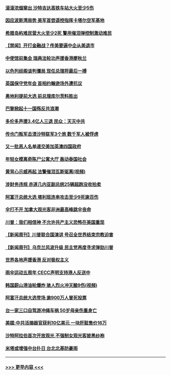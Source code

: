 #### [滚滚浓烟窜出 沙特吉达高铁车站大火至少5伤](../pages/prog202/a102675579.md?t=09300701) 
#### [因应波斯湾局势 美军首尝遥控指挥卡塔尔空军基地](../pages/prog202/a102675560.md?t=09300701) 
#### [希腊岛屿难民营大火至少2死 警用催泪弹控制激动难民](../pages/prog202/a102675499.md?t=09300701) 
#### [【禁闻】开打金融战？传美要逼中企从美退市](../pages/prog202/a102675397.md?t=09300701) 
#### [中使馆前集会 瑞典法轮功声援香港廖秋兰](../pages/prog202/a102675315.md?t=09300701) 
#### [以色列组阁谈判僵局 现任总理将最后一搏](../pages/prog202/a102675297.md?t=09300701) 
#### [英国保守党年会 首相约翰逊场外遭抗议](../pages/prog202/a102675227.md?t=09300701) 
#### [奥地利提前大选 前总理库尔茨料胜出](../pages/prog202/a102675196.md?t=09300701) 
#### [巴黎掀起十一国殇反共浪潮](../pages/prog202/a102675181.md?t=09300701) 
#### [多伦多声援3.4亿人三退 民众：天灭中共](../pages/prog202/a102675179.md?t=09300701) 
#### [传也门叛军击溃沙特联军3个旅 数千军人被俘虏](../pages/prog202/a102675156.md?t=09300701) 
#### [又一批恶人名单递交美加英澳四国政府](../pages/prog202/a102675158.md?t=09300701) 
#### [年轻女模离奇陈尸公寓大厅 轰动泰国社会](../pages/prog202/a102675146.md?t=09300701) 
#### [黄背心示威再起 法警催泪瓦斯驱离(视频)](../pages/prog202/a102675133.md?t=09300701) 
#### [涉财务违规 赤道几内亚副总统25辆超跑没收拍卖](../pages/prog202/a102675120.md?t=09300701) 
#### [阿富汗总统大选 塔利班连串攻击至少9死逾百伤](../pages/prog202/a102675084.md?t=09300701) 
#### [伞打不开 加拿大观光客非洲最高峰跳伞丧命](../pages/prog202/a102675059.md?t=09300701) 
#### [川普：我们相信神 不允许共产主义恐怖在美国重现](../pages/prog202/a102675014.md?t=09300701) 
#### [【新闻周刊】川普联合国演讲 号召全世界结束宗教迫害](../pages/prog202/a102674990.md?t=09300701) 
#### [【新闻周刊】乌克兰风波升级  民主党再度寻求弹劾川普](../pages/prog202/a102674964.md?t=09300701) 
#### [世界各地声援香港 反对极权主义](../pages/prog202/a102674911.md?t=09300701) 
#### [雨伞运动五周年 CECC声明支持港人反送中](../pages/prog202/a102674899.md?t=09300701) 
#### [韩国蔚山港油轮爆炸 骇人烈火冲天酿9伤(视频)](../pages/prog202/a102674546.md?t=09300701) 
#### [阿富汗总统大选登场 逾900万人冒死投票](../pages/prog202/a102674469.md?t=09300701) 
#### [台一家三口自驾游冲绳车祸 50岁母亲伤重身亡](../pages/prog202/a102674447.md?t=09300701) 
#### [美媒:中共活摘器官获利10亿美元 一块肝脏售价16万](../pages/prog202/a102674397.md?t=09300701) 
#### [沙特阿拉伯首次开放观光 不强制女观光客披黑纱袍](../pages/prog202/a102674368.md?t=09300701) 
#### [米塔或增强中台扑日 台北北基防豪雨](../pages/prog202/a102674346.md?t=09300701) 

----
#### [ >>> 更早内容 <<< ](../indexes/prog202-earlier.md)
